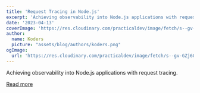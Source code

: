 ```yaml
---
title: 'Request Tracing in Node.js'
excerpt: 'Achieving observability into Node.js applications with request tracing.'
date: '2023-04-13'
coverImage: 'https://res.cloudinary.com/practicaldev/image/fetch/s--gv-GZj60--/c_imagga_scale,f_auto,fl_progressive,h_420,q_auto,w_1000/https://static-assets.amplication.com/blog/request-tracing-in-nodejs/hero.png'
author:
  name: Koders
  picture: "assets/blog/authors/koders.png"
ogImage:
  url: 'https://res.cloudinary.com/practicaldev/image/fetch/s--gv-GZj60--/c_imagga_scale,f_auto,fl_progressive,h_420,q_auto,w_1000/https://static-assets.amplication.com/blog/request-tracing-in-nodejs/hero.png'
---
```


Achieving observability into Node.js applications with request tracing.

[Read more](https://dev.to/amplication/request-tracing-in-nodejs-3k57)
